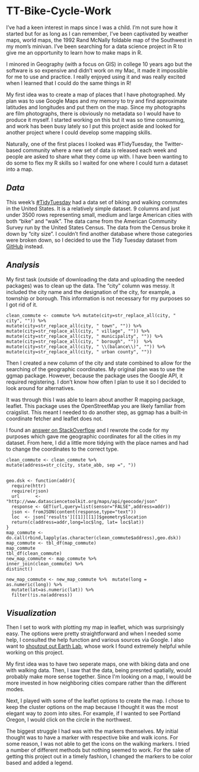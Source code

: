 # TT-Bike-Cycle-Work
I’ve had a keen interest in maps since I was a child. I’m not sure how it started but for as long as I can remember, I’ve been captivated by weather maps, world maps, the 1992 Rand McNally foldable map of the Southwest in my mom’s minivan. I’ve been searching for a data science project in R to give me an opportunity to learn how to make maps in R.

I minored in Geography (with a focus on GIS) in college 10 years ago but the software is so expensive and didn’t work on my Mac, it made it impossible for me to use and practice. I really enjoyed using it and was really excited when I learned that I could do the same things in R!

My first idea was to create a map of places that I have photographed. My plan was to use Google Maps and my memory to try and find approximate latitudes and longitudes and put them on the map. Since my photographs are film photographs, there is obviously no metadata so I would have to produce it myself. I started working on this but it was so time consuming, and work has been busy lately so I put this project aside and looked for another project where I could develop some mapping skills.

Naturally, one of the first places I looked was #TidyTuesday, the Twitter-based community where a new set of data is released each week and people are asked to share what they come up with. I have been wanting to do some to flex my R skills so I waited for one where I could turn a dataset into a map.

*Data*
----------
This week’s [#TidyTuesday](https://twitter.com/thomas_mock/status/1191368456156958720) had a data set of biking and walking commutes in the United States. 
It is a relatively simple dataset. 9 columns and just under 3500 rows representing small, medium and large American cities with both “bike” and “walk”. 
The data came from the American Community Survey run by the United States Census. The data from the Census broke it down by “city size”. I couldn’t find another database where those categories were broken down, so I decided to use the Tidy Tuesday dataset from [GitHub](https://github.com/rfordatascience/tidytuesday/tree/master/data/2019/2019-11-05) instead.

*Analysis* 
----------
My first task (outside of downloading the data and uploading the needed packages) was to clean up the data. The “city” column was messy. 
It included the city name and the designation of the city, for example, a township or borough. 
This information is not necessary for my purposes so I got rid of it.

    clean_commute <- commute %>% mutate(city=str_replace_all(city, " city", "")) %>%  
    mutate(city=str_replace_all(city, " town", "")) %>%   
    mutate(city=str_replace_all(city, " village", "")) %>%  
    mutate(city=str_replace_all(city, " municipality", "")) %>%   
    mutate(city=str_replace_all(city, " borough", ""))  %>% 
    mutate(city=str_replace_all(city, " \\(balance\\)", "")) %>% 
    mutate(city=str_replace_all(city, " urban county", "")) 

Then I created a new column of the city and state combined to allow for the searching of the geographic coordinates. My original plan was to use the ggmap package. However, because the package uses the Google API, it required registering. I don’t know how often I plan to use it so I decided to look around for alternatives. 

It was through this I was able to learn about another R mapping package, leaflet. This package uses the OpenStreetMap you are likely familiar from craigslist. This meant I needed to do another step, as ggmap has a built-in coordinate fetcher and leaflet does not.

I found an [answer on StackOverflow](https://stackoverflow.com/questions/22887833/r-how-to-geocode-a-simple-address-using-data-science-toolbox) and I rewrote the code for my purposes which gave me geographic coordinates for all the cities in my dataset. From here, I did a little more tidying with the place names and had to change the coordinates to the correct type.

    clean_commute <- clean_commute %>% 
    mutate(address=str_c(city, state_abb, sep =", "))


    geo.dsk <- function(addr){ 
      require(httr)
      require(rjson)
      url      <- "http://www.datasciencetoolkit.org/maps/api/geocode/json"
      response <- GET(url,query=list(sensor="FALSE",address=addr))
      json <- fromJSON(content(response,type="text"))
      loc  <- json['results'][[1]][[1]]$geometry$location
      return(c(address=addr,long=loc$lng, lat= loc$lat))
    }
    map_commute <- do.call(rbind,lapply(as.character(clean_commute$address),geo.dsk))
    map_commute <- tbl_df(map_commute)
    map_commute
    tbl_df(clean_commute)
    new_map_commute <- map_commute %>% 
    inner_join(clean_commute) %>% 
    distinct()

    new_map_commute <- new_map_commute %>%  mutate(long = as.numeric(long)) %>% 
      mutate(lat=as.numeric(lat)) %>% 
      filter(!is.na(address))

*Visualization*
----------
Then I set to work with plotting my map in leaflet, which was surprisingly easy. The options were pretty straightforward and when I needed some help, I consulted the help function and various sources via Google. I also want to [shoutout out Earth Lab](https://www.earthdatascience.org/courses/earth-analytics/get-data-using-apis/leaflet-r/), whose work I found extremely helpful while working on this project.

My first idea was to have two seperate maps, one with biking data and one with walking data. Then, I saw that the data, being presnted spatially, would probably make more sense together. Since I'm looking on a map, I would be more invested in how neighboring cities compare rather than the different modes.

Next, I played with some of the leaflet options to create the map. I chose to keep the cluster options on the map because I thought it was the most elegant way to zoom into sites. For example, if I wanted to see Portland Oregon, I would click on the circle in the northwest. 

The biggest struggle I had was with the markers themselves. My initial thought was to have a marker with respective bike and walk icons. For some reason, I was not able to get the icons on the walking markers. I tried a number of different methods but nothing seemed to work. For the sake of getting this project out in a timely fashion, I changed the markers to be color based and added a legend.
